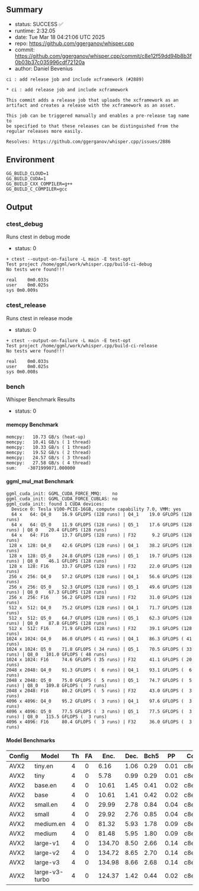 ## Summary

- status:  SUCCESS ✅
- runtime: 2:32.05
- date:    Tue Mar 18 04:21:06 UTC 2025
- repo:    https://github.com/ggerganov/whisper.cpp
- commit:  https://github.com/ggerganov/whisper.cpp/commit/c8e12f59dd94b8b3f0b03b37c035996cdf72120a
- author:  Daniel Bevenius
```
ci : add release job and include xcframework (#2889)

* ci : add release job and include xcframework

This commit adds a release job that uploads the xcframework as an
artifact and creates a release with the xcframework as an asset.

This job can be triggered manually and enables a pre-release tag name to
be specified to that these releases can be distinguished from the
regular releases more easily.

Resolves: https://github.com/ggerganov/whisper.cpp/issues/2886
```

## Environment

```
GG_BUILD_CLOUD=1
GG_BUILD_CUDA=1
GG_BUILD_CXX_COMPILER=g++
GG_BUILD_C_COMPILER=gcc
```

## Output

### ctest_debug

Runs ctest in debug mode
- status: 0
```
+ ctest --output-on-failure -L main -E test-opt
Test project /home/ggml/work/whisper.cpp/build-ci-debug
No tests were found!!!

real	0m0.033s
user	0m0.025s
sys	0m0.009s
```
### ctest_release

Runs ctest in release mode
- status: 0
```
+ ctest --output-on-failure -L main -E test-opt
Test project /home/ggml/work/whisper.cpp/build-ci-release
No tests were found!!!

real	0m0.033s
user	0m0.025s
sys	0m0.008s
```
### bench

Whisper Benchmark Results
- status: 0
#### memcpy Benchmark

```
memcpy:   10.73 GB/s (heat-up)
memcpy:   10.41 GB/s ( 1 thread)
memcpy:   10.33 GB/s ( 1 thread)
memcpy:   19.52 GB/s ( 2 thread)
memcpy:   24.57 GB/s ( 3 thread)
memcpy:   27.58 GB/s ( 4 thread)
sum:    -3071999071.000000
```

#### ggml_mul_mat Benchmark

```
ggml_cuda_init: GGML_CUDA_FORCE_MMQ:    no
ggml_cuda_init: GGML_CUDA_FORCE_CUBLAS: no
ggml_cuda_init: found 1 CUDA devices:
  Device 0: Tesla V100-PCIE-16GB, compute capability 7.0, VMM: yes
  64 x   64: Q4_0    16.9 GFLOPS (128 runs) | Q4_1    19.0 GFLOPS (128 runs)
  64 x   64: Q5_0    11.9 GFLOPS (128 runs) | Q5_1    17.6 GFLOPS (128 runs) | Q8_0    20.4 GFLOPS (128 runs)
  64 x   64: F16     13.7 GFLOPS (128 runs) | F32      9.2 GFLOPS (128 runs)
 128 x  128: Q4_0    42.6 GFLOPS (128 runs) | Q4_1    38.2 GFLOPS (128 runs)
 128 x  128: Q5_0    24.8 GFLOPS (128 runs) | Q5_1    19.7 GFLOPS (128 runs) | Q8_0    46.1 GFLOPS (128 runs)
 128 x  128: F16     33.7 GFLOPS (128 runs) | F32     22.0 GFLOPS (128 runs)
 256 x  256: Q4_0    57.2 GFLOPS (128 runs) | Q4_1    56.6 GFLOPS (128 runs)
 256 x  256: Q5_0    52.3 GFLOPS (128 runs) | Q5_1    49.6 GFLOPS (128 runs) | Q8_0    67.3 GFLOPS (128 runs)
 256 x  256: F16     56.2 GFLOPS (128 runs) | F32     31.0 GFLOPS (128 runs)
 512 x  512: Q4_0    75.2 GFLOPS (128 runs) | Q4_1    71.7 GFLOPS (128 runs)
 512 x  512: Q5_0    64.7 GFLOPS (128 runs) | Q5_1    62.3 GFLOPS (128 runs) | Q8_0    87.8 GFLOPS (128 runs)
 512 x  512: F16     71.9 GFLOPS (128 runs) | F32     39.1 GFLOPS (128 runs)
1024 x 1024: Q4_0    86.0 GFLOPS ( 41 runs) | Q4_1    86.3 GFLOPS ( 41 runs)
1024 x 1024: Q5_0    71.8 GFLOPS ( 34 runs) | Q5_1    70.5 GFLOPS ( 33 runs) | Q8_0   101.0 GFLOPS ( 48 runs)
1024 x 1024: F16     74.6 GFLOPS ( 35 runs) | F32     41.1 GFLOPS ( 20 runs)
2048 x 2048: Q4_0    91.3 GFLOPS (  6 runs) | Q4_1    93.1 GFLOPS (  6 runs)
2048 x 2048: Q5_0    75.0 GFLOPS (  5 runs) | Q5_1    74.7 GFLOPS (  5 runs) | Q8_0   109.8 GFLOPS (  7 runs)
2048 x 2048: F16     80.2 GFLOPS (  5 runs) | F32     43.0 GFLOPS (  3 runs)
4096 x 4096: Q4_0    95.2 GFLOPS (  3 runs) | Q4_1    97.6 GFLOPS (  3 runs)
4096 x 4096: Q5_0    77.5 GFLOPS (  3 runs) | Q5_1    77.5 GFLOPS (  3 runs) | Q8_0   115.5 GFLOPS (  3 runs)
4096 x 4096: F16     80.4 GFLOPS (  3 runs) | F32     36.0 GFLOPS (  3 runs)
```

#### Model Benchmarks

|           Config |         Model |  Th |  FA |    Enc. |    Dec. |    Bch5 |      PP |  Commit |
|              --- |           --- | --- | --- |     --- |     --- |     --- |     --- |     --- |
|             AVX2 |       tiny.en |   4 |   0 |    6.16 |    1.06 |    0.29 |    0.01 | c8e12f59 |
|             AVX2 |          tiny |   4 |   0 |    5.78 |    0.99 |    0.29 |    0.01 | c8e12f59 |
|             AVX2 |       base.en |   4 |   0 |   10.61 |    1.45 |    0.41 |    0.02 | c8e12f59 |
|             AVX2 |          base |   4 |   0 |   10.61 |    1.41 |    0.42 |    0.02 | c8e12f59 |
|             AVX2 |      small.en |   4 |   0 |   29.99 |    2.78 |    0.84 |    0.04 | c8e12f59 |
|             AVX2 |         small |   4 |   0 |   29.92 |    2.76 |    0.85 |    0.04 | c8e12f59 |
|             AVX2 |     medium.en |   4 |   0 |   81.32 |    5.93 |    1.78 |    0.09 | c8e12f59 |
|             AVX2 |        medium |   4 |   0 |   81.48 |    5.95 |    1.80 |    0.09 | c8e12f59 |
|             AVX2 |      large-v1 |   4 |   0 |  134.70 |    8.50 |    2.66 |    0.14 | c8e12f59 |
|             AVX2 |      large-v2 |   4 |   0 |  134.72 |    8.65 |    2.70 |    0.14 | c8e12f59 |
|             AVX2 |      large-v3 |   4 |   0 |  134.98 |    8.66 |    2.68 |    0.14 | c8e12f59 |
|             AVX2 | large-v3-turbo |   4 |   0 |  124.37 |    1.42 |    0.44 |    0.02 | c8e12f59 |

